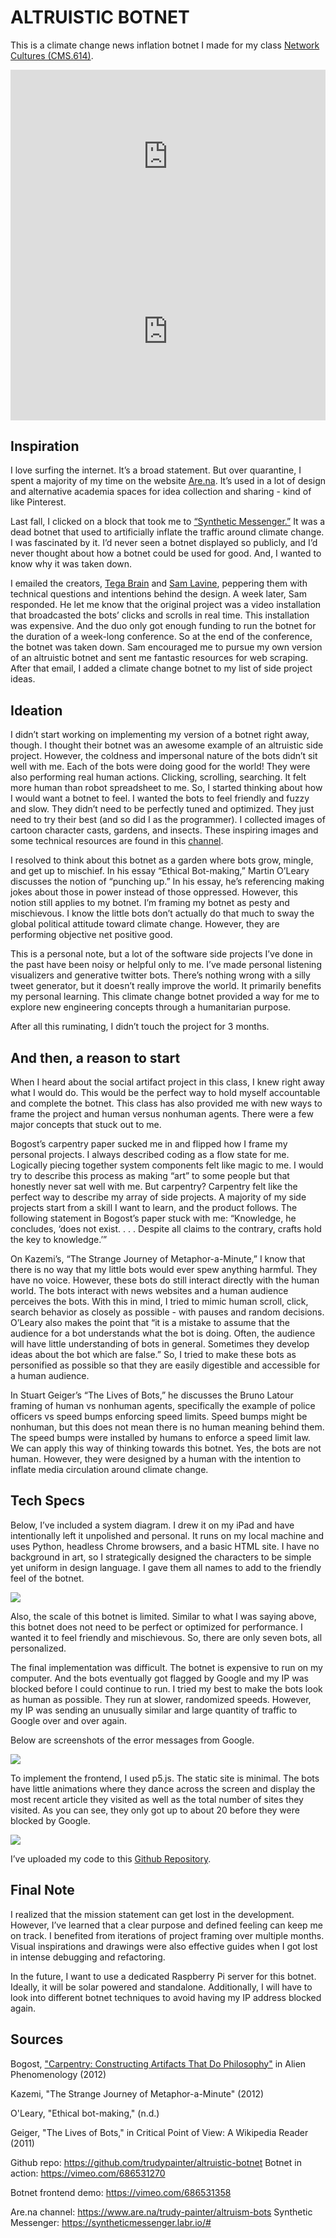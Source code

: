 # ALTRUISTIC BOTNET

This is a climate change news inflation botnet I made for my class [Network Cultures (CMS.614)](https://docs.google.com/document/d/1kHGED28lU4xAXI8FkIpPelVSYoU7jHP4J268Iuyxq4c/edit).

<div style="padding:55% 0 0 0;position:relative;"><iframe src="https://player.vimeo.com/video/686531358?h=346f2472e8&amp;badge=0&amp;autopause=0&amp;player_id=0&amp;app_id=58479" frameborder="0" allow="autoplay; fullscreen; picture-in-picture" allowfullscreen style="position:absolute;top:0;left:0;width:100%;height:100%;" title="botnet frontend"></iframe></div><script src="https://player.vimeo.com/api/player.js"></script>

<div style="padding:56.25% 0 0 0;position:relative;"><iframe src="https://player.vimeo.com/video/686531270?h=dd7bdae4d8" style="position:absolute;top:0;left:0;width:100%;height:100%;" frameborder="0" allow="autoplay; fullscreen; picture-in-picture" allowfullscreen></iframe></div><script src="https://player.vimeo.com/api/player.js"></script>

## Inspiration

I love surfing the internet. It’s a broad statement. But over quarantine, I spent a majority of my time on the website [Are.na](http://are.na). It’s used in a lot of design and alternative academia spaces for idea collection and sharing - kind of like Pinterest.

Last fall, I clicked on a block that took me to [“Synthetic Messenger.”](https://syntheticmessenger.labr.io/#) It was a dead botnet that used to artificially inflate the traffic around climate change. I was fascinated by it. I’d never seen a botnet displayed so publicly, and I’d never thought about how a botnet could be used for good. And, I wanted to know why it was taken down.

I emailed the creators, [Tega Brain](http://tegabrain.com/) and [Sam Lavine](https://lav.io/), peppering them with technical questions and intentions behind the design. A week later, Sam responded. He let me know that the original project was a video installation that broadcasted the bots’ clicks and scrolls in real time. This installation was expensive. And the duo only got enough funding to run the botnet for the duration of a week-long conference. So at the end of the conference, the botnet was taken down.
Sam encouraged me to pursue my own version of an altruistic botnet and sent me fantastic resources for web scraping. After that email, I added a climate change botnet to my list of side project ideas.

## Ideation

I didn’t start working on implementing my version of a botnet right away, though. I thought their botnet was an awesome example of an altruistic side project. However, the coldness and impersonal nature of the bots didn’t sit well with me. Each of the bots were doing good for the world! They were also performing real human actions. Clicking, scrolling, searching. It felt more human than robot spreadsheet to me.
So, I started thinking about how I would want a botnet to feel. I wanted the bots to feel friendly and fuzzy and slow. They didn’t need to be perfectly tuned and optimized. They just need to try their best (and so did I as the programmer). I collected images of cartoon character casts, gardens, and insects. These inspiring images and some technical resources are found in this [channel](https://www.are.na/trudy-painter/altruism-bots).

I resolved to think about this botnet as a garden where bots grow, mingle, and get up to mischief. In his essay “Ethical Bot-making,” Martin O’Leary discusses the notion of “punching up.” In his essay, he’s referencing making jokes about those in power instead of those oppressed. However, this notion still applies to my botnet. I’m framing my botnet as pesty and mischievous. I know the little bots don’t actually do that much to sway the global political attitude toward climate change. However, they are performing objective net positive good.

This is a personal note, but a lot of the software side projects I’ve done in the past have been noisy or helpful only to me. I’ve made personal listening visualizers and generative twitter bots. There’s nothing wrong with a silly tweet generator, but it doesn’t really improve the world. It primarily benefits my personal learning. This climate change botnet provided a way for me to explore new engineering concepts through a humanitarian purpose.

After all this ruminating, I didn’t touch the project for 3 months.

## And then, a reason to start

When I heard about the social artifact project in this class, I knew right away what I would do. This would be the perfect way to hold myself accountable and complete the botnet. This class has also provided me with new ways to frame the project and human versus nonhuman agents. There were a few major concepts that stuck out to me.

Bogost’s carpentry paper sucked me in and flipped how I frame my personal projects. I always described coding as a flow state for me. Logically piecing together system components felt like magic to me. I would try to describe this process as making “art” to some people but that honestly never sat well with me. But carpentry? Carpentry felt like the perfect way to describe my array of side projects. A majority of my side projects start from a skill I want to learn, and the product follows. The following statement in Bogost’s paper stuck with me: “Knowledge, he concludes, ‘does not exist. . . . Despite all claims to the contrary, crafts hold the key to knowledge.’”

On Kazemi’s, “The Strange Journey of Metaphor-a-Minute,” I know that there is no way that my little bots would ever spew anything harmful. They have no voice. However, these bots do still interact directly with the human world. The bots interact with news websites and a human audience perceives the bots. With this in mind, I tried to mimic human scroll, click, search behavior as closely as possible - with pauses and random decisions. O’Leary also makes the point that “it is a mistake to assume that the audience for a bot understands what the bot is doing. Often, the audience will have little understanding of bots in general. Sometimes they develop ideas about the bot which are false.” So, I tried to make these bots as personified as possible so that they are easily digestible and accessible for a human audience.

In Stuart Geiger’s “The Lives of Bots,” he discusses the Bruno Latour framing of human vs nonhuman agents, specifically the example of police officers vs speed bumps enforcing speed limits. Speed bumps might be nonhuman, but this does not mean there is no human meaning behind them. The speed bumps were installed by humans to enforce a speed limit law. We can apply this way of thinking towards this botnet. Yes, the bots are not human. However, they were designed by a human with the intention to inflate media circulation around climate change.

## Tech Specs

Below, I’ve included a system diagram. I drew it on my iPad and have intentionally left it unpolished and personal. It runs on my local machine and uses Python, headless Chrome browsers, and a basic HTML site.
I have no background in art, so I strategically designed the characters to be simple yet uniform in design language. I gave them all names to add to the friendly feel of the botnet.

![](diagram.jpeg)

Also, the scale of this botnet is limited. Similar to what I was saying above, this botnet does not need to be perfect or optimized for performance. I wanted it to feel friendly and mischievous. So, there are only seven bots, all personalized.

The final implementation was difficult. The botnet is expensive to run on my computer. And the bots eventually got flagged by Google and my IP was blocked before I could continue to run. I tried my best to make the bots look as human as possible. They run at slower, randomized speeds. However, my IP was sending an unusually similar and large quantity of traffic to Google over and over again.

Below are screenshots of the error messages from Google.

![ ](errors.png)

To implement the frontend, I used p5.js. The static site is minimal. The bots have little animations where they dance across the screen and display the most recent article they visited as well as the total number of sites they visited. As you can see, they only got up to about 20 before they were blocked by Google.

![ ](frontend.png)

I’ve uploaded my code to this [Github Repository](https://github.com/trudypainter/altruistic-botnet).

## Final Note

I realized that the mission statement can get lost in the development. However, I’ve learned that a clear purpose and defined feeling can keep me on track. I benefited from iterations of project framing over multiple months. Visual inspirations and drawings were also effective guides when I got lost in intense debugging and refactoring.

In the future, I want to use a dedicated Raspberry Pi server for this botnet. Ideally, it will be solar powered and standalone. Additionally, I will have to look into different botnet techniques to avoid having my IP address blocked again.

## Sources

Bogost, ["Carpentry: Constructing Artifacts That Do Philosophy"](https://quote.ucsd.edu/sed/files/2016/04/Bogost.pdf) in Alien Phenomenology (2012)

Kazemi, "The Strange Journey of Metaphor-a-Minute" (2012)

O'Leary, "Ethical bot-making," (n.d.)

Geiger, "The Lives of Bots," in Critical Point of View: A Wikipedia Reader (2011)

Github repo: https://github.com/trudypainter/altruistic-botnet Botnet in action: https://vimeo.com/686531270

Botnet frontend demo: https://vimeo.com/686531358

Are.na channel: https://www.are.na/trudy-painter/altruism-bots Synthetic Messenger: https://syntheticmessenger.labr.io/#
